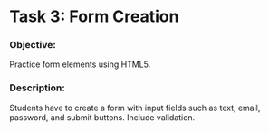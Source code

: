 # Task 3: Form Creation

### Objective: 
Practice form elements using HTML5.

### Description: 
Students have to create a form with input fields such as text, email, password, and submit buttons. Include validation.
